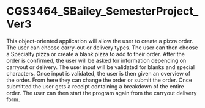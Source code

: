 # CGS3464_SBailey_SemesterProject_Ver3
This object-oriented application will allow the user to create a pizza order. The user can choose carry-out or delivery types. The user can then choose a Specialty pizza or create a blank pizza to add to their order. After the order is confirmed, the user will be asked for information depending on carryout or delivery. The user input will be validated for blanks and special characters. Once input is validated, the user is then given an overview of the order. From here they can change the order or submit the order. Once submitted the user gets a receipt containing a breakdown of the entire order. The user can then start the program again from the carryout delivery form.
